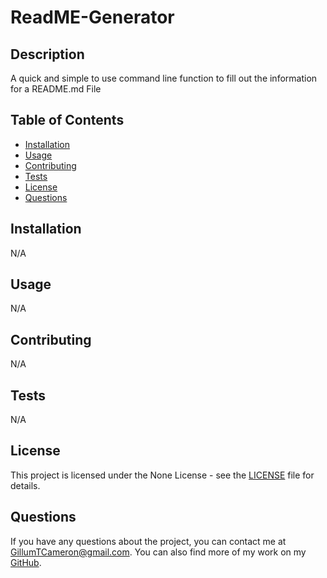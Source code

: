 # ReadME-Generator



## Description
A quick and simple to use command line function to fill out the information for a README.md File

## Table of Contents
- [Installation](#installation)
- [Usage](#usage)
- [Contributing](#contributing)
- [Tests](#tests)
- [License](#license)
- [Questions](#questions)

## Installation
N/A

## Usage
N/A

## Contributing
N/A

## Tests
N/A

## License
This project is licensed under the None License - see the [LICENSE]() file for details.

## Questions
If you have any questions about the project, you can contact me at [GillumTCameron@gmail.com](mailto:GillumTCameron@gmail.com). You can also find more of my work on my [GitHub](https://github.com/CameronGillum).
